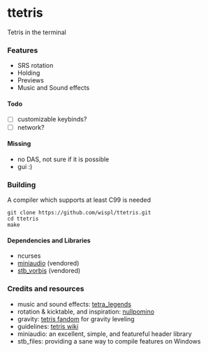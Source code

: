 # ttetris

Tetris in the terminal

### Features

* SRS rotation
* Holding
* Previews
* Music and Sound effects

#### Todo

- [ ] customizable keybinds?
- [ ] network?

#### Missing

* no DAS, not sure if it is possible
* gui :)

### Building

A compiler which supports at least C99 is needed
```
git clone https://github.com/wispl/ttetris.git
cd ttetris
make
```

#### Dependencies and Libraries

* ncurses
* [miniaudio](https://github.com/mackron/miniaudio) (vendored)
* [stb_vorbis](https://github.com/nothings/stb) (vendored)

### Credits and resources

* music and sound effects: [tetra_legends](https://github.com/doktorocelot/tetralegends)
* rotation & kicktable, and inspiration: [nullpomino](https://github.com/nullpomino/nullpomino)
* gravity: [tetris fandom](https://tetris.fandom.com/wiki/Tetris_Worlds) for gravity leveling
* guidelines: [tetris wiki](https://tetris.wiki/Tetris_Guideline)
* miniaudio: an excellent, simple, and featureful header library
* stb_files: providing a sane way to compile features on Windows

